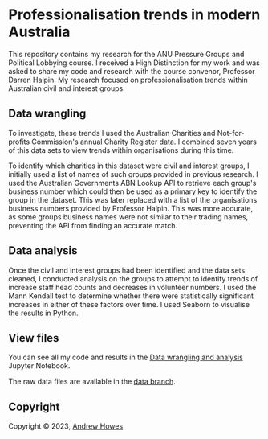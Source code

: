 # Professionalisation trends in modern Australia

This repository contains my research for the ANU Pressure Groups and Political Lobbying course. I received a High Distinction for my work and was asked to share my code and research with the course convenor, Professor Darren Halpin. My research focused on professionalisation trends within Australian civil and interest groups. 

## Data wrangling

To investigate, these trends I used the Australian Charities and Not-for-profits Commission's annual Charity Register data. I combined seven years of this data sets to view trends within organisations during this time. 

To identify which charities in this dataset were civil and interest groups, I initially used a list of names of such groups provided in previous research. I used the Australian Governments ABN Lookup API to retrieve each group's business number which could then be used as a primary key to identify the group in the dataset. This was later replaced with a list of the organisations business numbers provided by Professor Halpin. This was more accurate, as some groups business names were not similar to their trading names, preventing the API from finding an accurate match.

## Data analysis

Once the civil and interest groups had been identified and the data sets cleaned, I conducted analysis on the groups to attempt to identify trends of increase staff head counts and decreases in volunteer numbers. I used the Mann Kendall test to determine whether there were statistically significant increases in either of these factors over time. I used Seaborn to visualise the results in Python.

## View files

You can see all my code and results in the [Data wrangling and analysis](/Data%20wrangling%20and%20analysis.ipynb) Jupyter Notebook. 

The raw data files are available in the [data branch](https://github.com/YesWeCandrew/pressure-groups-research/tree/data).

## Copyright

Copyright © 2023, [Andrew Howes](https://github.com/YesWeCandrew)